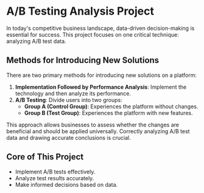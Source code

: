 # A/B Testing Analysis Project

In today's competitive business landscape, data-driven decision-making is essential for success. This project focuses on one critical technique: analyzing A/B test data.

## Methods for Introducing New Solutions

There are two primary methods for introducing new solutions on a platform:

1. **Implementation Followed by Performance Analysis**: Implement the technology and then analyze its performance.
2. **A/B Testing**: Divide users into two groups:
   - **Group A (Control Group)**: Experiences the platform without changes.
   - **Group B (Test Group)**: Experiences the platform with new features.

This approach allows businesses to assess whether the changes are beneficial and should be applied universally. Correctly analyzing A/B test data and drawing accurate conclusions is crucial.

## Core of This Project

- Implement A/B tests effectively.
- Analyze test results accurately.
- Make informed decisions based on data.
